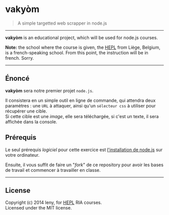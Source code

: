 # vakyòm

> A simple targetted web scrapper in node.js

* * *

**vakyòm** is an educational project, which will be used for node.js courses.

**Note:** the school where the course is given, the [HEPL](http://www.provincedeliege.be/hauteecole) from Liège, Belgium, is a french-speaking school. From this point, the instruction will be in french. Sorry.

* * *

## Énoncé

**vakyòm** sera notre premier projet `node.js`.

Il consistera en un simple outil en ligne de commande, qui attendra deux paramètres : une `URL` à attaquer, ainsi qu'un `sélecteur css` à utiliser pour récupérer une cible.  
Si cette cible est une *image*, elle sera téléchargée, si c'est un texte, il sera affichée dans la console.

## Prérequis

Le seul prérequis *logiciel* pour cette exercice est [l'installation de node.js](http://nodejs.org) sur votre ordinateur.

Ensuite, il vous suffit de faire un "*fork*" de ce repository pour avoir les bases de travail et commencer à travailler en classe.

* * *

## License
Copyright (c) 2014 leny, for [HEPL](http://www.provincedeliege.be/hauteecole) RIA courses.  
Licensed under the MIT license.
